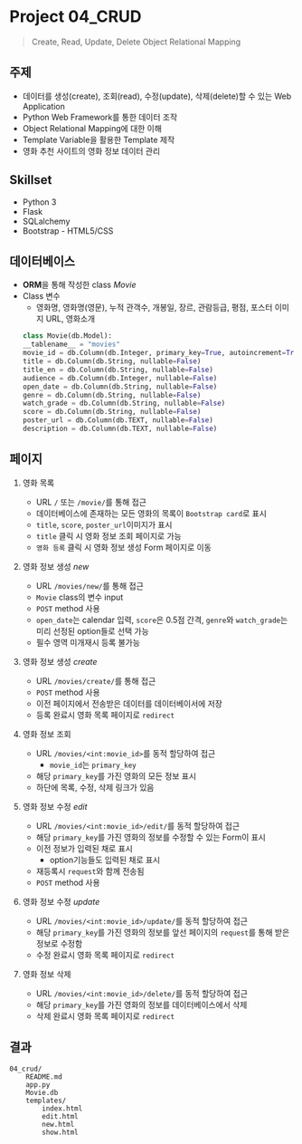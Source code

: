 # Project 04_CRUD
> Create, Read, Update, Delete
> Object Relational Mapping


## 주제
* 데이터를 생성(create), 조회(read), 수정(update), 삭제(delete)할 수 있는 Web Application
* Python Web Framework를 통한 데이터 조작
* Object Relational Mapping에 대한 이해
* Template Variable을 활용한 Template 제작
* 영화 추천 사이트의 영화 정보 데이터 관리


## Skillset
* Python 3
* Flask
* SQLalchemy
* Bootstrap - HTML5/CSS


## 데이터베이스
* **ORM**을 통해 작성한 class *Movie*
* Class 변수
    - 영화명, 영화명(영문), 누적 관객수, 개봉일, 장르, 관람등급, 평점, 포스터 이미지 URL, 영화소개
    ```python
    class Movie(db.Model):
    __tablename__ = "movies"
    movie_id = db.Column(db.Integer, primary_key=True, autoincrement=True)
    title = db.Column(db.String, nullable=False)
    title_en = db.Column(db.String, nullable=False)
    audience = db.Column(db.Integer, nullable=False)
    open_date = db.Column(db.String, nullable=False)
    genre = db.Column(db.String, nullable=False)
    watch_grade = db.Column(db.String, nullable=False)
    score = db.Column(db.String, nullable=False)
    poster_url = db.Column(db.TEXT, nullable=False)
    description = db.Column(db.TEXT, nullable=False)
    ```


## 페이지
1. 영화 목록
    - URL `/` 또는 `/movie/`를 통해 접근
    - 데이터베이스에 존재하는 모든 영화의 목록이 `Bootstrap card`로 표시
    - `title`, `score`, `poster_url`이미지가 표시
    - `title` 클릭 시 영화 정보 조회 페이지로 가능
    - `영화 등록` 클릭 시 영화 정보 생성 Form 페이지로 이동

2. 영화 정보 생성 *new*
    - URL `/movies/new/`를 통해 접근
    - `Movie` class의 변수 input
    - `POST` method 사용
    - `open_date`는 calendar 입력, `score`은 0.5점 간격, `genre`와 `watch_grade`는 미리 선정된 option들로 선택 가능
    - 필수 영역 미개재시 등록 불가능

3. 영화 정보 생성 *create*
    - URL `/movies/create/`를 통해 접근
    - `POST` method 사용
    - 이전 페이지에서 전송받은 데이터를 데이터베이서에 저장
    - 등록 완료시 영화 목록 페이지로 `redirect`

4. 영화 정보 조회
    - URL `/movies/<int:movie_id>`를 동적 할당하여 접근
        * `movie_id`는 `primary_key`
    - 해당 `primary_key`를 가진 영화의 모든 정보 표시
    - 하단에 목록, 수정, 삭제 링크가 있음

5. 영화 정보 수정 *edit*
    - URL `/movies/<int:movie_id>/edit/`를 동적 할당하여 접근
    - 해당 `primary_key`를 가진 영화의 정보를 수정할 수 있는 Form이 표시
    - 이전 정보가 입력된 채로 표시
        * option기능들도 입력된 채로 표시
    - 재등록시 `request`와 함께 전송됨
    - `POST` method 사용

6. 영화 정보 수정 *update*
    - URL `/movies/<int:movie_id>/update/`를 동적 할당하여 접근
    - 해당 `primary_key`를 가진 영화의 정보를 앞선 페이지의 `request`를 통해 받은 정보로 수정함
    - 수정 완료시 영화 목록 페이지로 `redirect`

7. 영화 정보 삭제
    - URL `/movies/<int:movie_id>/delete/`를 동적 할당하여 접근
    - 해당 `primary_key`를 가진 영화의 정보를 데이터베이스에서 삭제
    - 삭제 완료시 영화 목록 페이지로 `redirect`


## 결과
```
04_crud/
    README.md
    app.py
    Movie.db
    templates/
        index.html
        edit.html
        new.html
        show.html
```